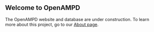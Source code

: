 ## Welcome to OpenAMPD

The OpenAMPD website and database are under construction. To learn more about this project, go to our [About page](openampd.github.io/about.md).
